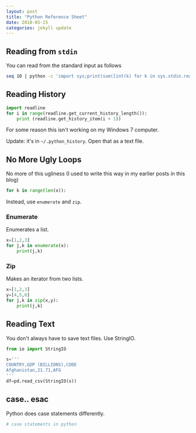```yaml
---
layout: post
title: "Python Reference Sheet"
date: 2018-05-15
categories: jekyll update
---
```


## Reading from `stdin`

You can read from the standard input as follows


``` bash
seq 10 | python -c 'import sys;print(sum([int(k) for k in sys.stdin.readlines()]))'
```

## Reading History

``` python
import readline
for i in range(readline.get_current_history_length()):
    print (readline.get_history_item(i + 1))
```
For some reason this isn't working on my Windows 7 computer.


Update: it's in `~/.python_history`. Open that as a text file.

## No More Ugly Loops

No more of this ugliness (I used to write this way in my earlier posts in this blog)

``` python
for k in range(len(x)):
```
Instead, use `enumerate` and `zip`.

### Enumerate

Enumerates a list.
``` python
x=[1,2,3]
for j,k in enumerate(x):
    print(j,k)
```

### Zip

Makes an iterator from two lists.
``` python
x=[1,2,3]
y=[4,5,6]
for j,k in zip(x,y):
    print(j,k)
```

## Reading Text

You don't always have to save text files. Use StringIO.

``` python
from io import StringIO

s='''
COUNTRY,GDP (BILLIONS),CODE
Afghanistan,21.71,AFG
'''
df=pd.read_csv(StringIO(s))
```

## case.. esac

Python does case statements differently. 

``` python 
# case statements in python
```
